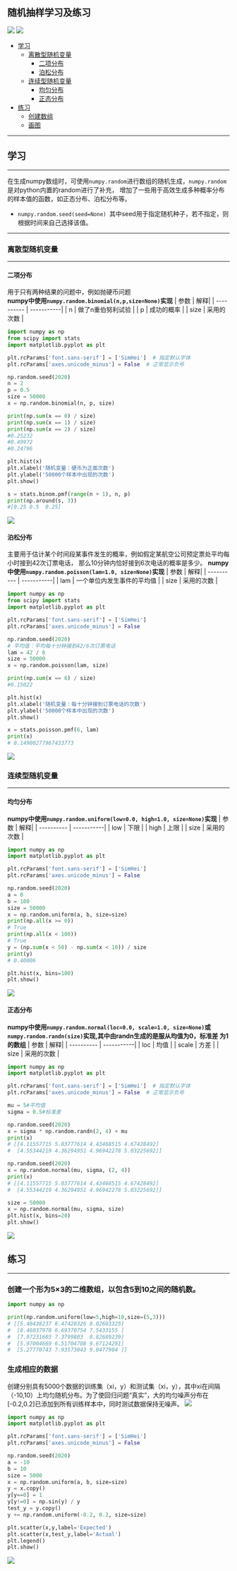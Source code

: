 随机抽样学习及练习
-----
![](https://img.shields.io/badge/python-3.8-blue) ![](https://img.shields.io/badge/numpy-1.18.5-pink)<br>
* [学习](#学习)
  * [离散型随机变量](#离散型随机变量)
    * [二项分布](#二项分布)<br>
    * [泊松分布](#泊松分布)
  * [连续型随机变量](#连续型随机变量)
    * [均匀分布](#均匀分布)<br>
    * [正态分布](#正态分布)
* [练习](#练习)
  * [创建数组](#创建一个形为5×3的二维数组，以包含5到10之间的随机数)
  * [画图](#生成相应的数据)
------
## 学习
------
在生成numpy数组时，可使用`numpy.random`进行数组的随机生成，`numpy.random`是对python内置的random进行了补充，
增加了一些用于高效生成多种概率分布的样本值的函数，如正态分布、泊松分布等。<br>
* `numpy.random.seed(seed=None) `其中seed用于指定随机种子，若不指定，则根据时间来自己选择该值。
-------
### 离散型随机变量
------
#### 二项分布
用于只有两种结果的问题中，例如抛硬币问题<br>
**numpy中使用`numpy.random.binomial(n,p,size=None)`实现**
| 参数  | 解释|
| ---------- | -----------|
| n   | 做了n重伯努利试验 |
| p   | 成功的概率 |
| size   | 采用的次数 |
``` python
import numpy as np
from scipy import stats
import matplotlib.pyplot as plt

plt.rcParams['font.sans-serif'] = ['SimHei']  # 指定默认字体
plt.rcParams['axes.unicode_minus'] = False  # 正常显示负号

np.random.seed(2020)
n = 2
p = 0.5
size = 50000
x = np.random.binomial(n, p, size)

print(np.sum(x == 0) / size)
print(np.sum(x == 1) / size)
print(np.sum(x == 2) / size)
#0.25232
#0.49972
#0.24796

plt.hist(x)
plt.xlabel('随机变量：硬币为正面次数')
plt.ylabel('50000个样本中出现的次数')
plt.show()

s = stats.binom.pmf(range(n + 1), n, p)
print(np.around(s, 3))
#[0.25 0.5  0.25]
```
![](https://github.com/maxormin/learn_numpy/blob/main/task2_img/%E4%BA%8C%E9%A1%B9%E5%88%86%E5%B8%83.png)
#### 泊松分布
主要用于估计某个时间段某事件发生的概率，例如假定某航空公司预定票处平均每小时接到42次订票电话，
那么10分钟内恰好接到6次电话的概率是多少。
**numpy中使用`numpy.random.poisson(lam=1.0, size=None)`实现**
| 参数  | 解释|
| ---------- | -----------|
| lam   | 一个单位内发生事件的平均值 |
| size   | 采用的次数 |
``` python
import numpy as np
from scipy import stats
import matplotlib.pyplot as plt

plt.rcParams['font.sans-serif'] = ['SimHei']
plt.rcParams['axes.unicode_minus'] = False

np.random.seed(2020)
# 平均值：平均每十分钟接到42/6次订票电话
lam = 42 / 6
size = 50000
x = np.random.poisson(lam, size)

print(np.sum(x == 6) / size)
#0.15022

plt.hist(x)
plt.xlabel('随机变量：每十分钟接到订票电话的次数')
plt.ylabel('50000个样本中出现的次数')
plt.show()

x = stats.poisson.pmf(6, lam)
print(x)  
# 0.14900277967433773
```
![](https://github.com/maxormin/learn_numpy/blob/main/task2_img/%E6%B3%8A%E6%9D%BE%E5%88%86%E5%B8%83.png)
### 连续型随机变量
------
#### 均匀分布
**numpy中使用`numpy.random.uniform(low=0.0, high=1.0, size=None)`实现**
| 参数  | 解释|
| ---------- | -----------|
| low   | 下限 |
| high   | 上限 |
| size   | 采用的次数 |
``` python
import numpy as np
import matplotlib.pyplot as plt

plt.rcParams['font.sans-serif'] = ['SimHei']
plt.rcParams['axes.unicode_minus'] = False

np.random.seed(2020)
a = 0
b = 100
size = 50000
x = np.random.uniform(a, b, size=size)
print(np.all(x >= 0))  
# True
print(np.all(x < 100))  
# True
y = (np.sum(x < 50) - np.sum(x < 10)) / size 
print(y)  
# 0.40006

plt.hist(x, bins=100)
plt.show()
```
![](https://github.com/maxormin/learn_numpy/blob/main/task2_img/%E5%9D%87%E5%8C%80%E5%88%86%E5%B8%83.png)

#### 正态分布
**numpy中使用`numpy.random.normal(loc=0.0, scale=1.0, size=None)`或`numpy.random.randn(size)`实现,其中由randn生成的是服从均值为0，标准差
为1的数组**
| 参数  | 解释|
| ---------- | -----------|
| loc   | 均值 |
| scale   | 方差 |
| size   | 采用的次数 |
``` python
import numpy as np
import matplotlib.pyplot as plt

plt.rcParams['font.sans-serif'] = ['SimHei']  # 指定默认字体
plt.rcParams['axes.unicode_minus'] = False  # 正常显示负号

mu = 5#平均值
sigma = 0.5#标准差

np.random.seed(2020)
x = sigma * np.random.randn(2, 4) + mu
print(x)
# [[4.11557715 5.03777614 4.43468515 4.67428492]
#  [4.55344219 4.36294951 4.96942278 5.03225692]]

np.random.seed(2020)
x = np.random.normal(mu, sigma, (2, 4))
print(x)
# [[4.11557715 5.03777614 4.43468515 4.67428492]
#  [4.55344219 4.36294951 4.96942278 5.03225692]]

size = 50000
x = np.random.normal(mu, sigma, size)
plt.hist(x, bins=20)
plt.show()
```
![](https://github.com/maxormin/learn_numpy/blob/main/task2_img/%E6%AD%A3%E6%80%81%E5%88%86%E5%B8%83.png)
## 练习
------
### 创建一个形为5×3的二维数组，以包含5到10之间的随机数。
``` python
import numpy as np

print(np.random.uniform(low=5,high=10,size=(5,3)))
# [[5.40438237 8.47420326 8.02603325]
#  [8.46037978 6.69370754 7.5433155 ]
#  [7.97231603 7.3799803  8.82689239]
#  [5.97004669 6.51704708 9.67124291]
#  [5.27770743 7.93573043 9.0477904 ]]
```

### 生成相应的数据
创建分别具有5000个数据的训练集（xi，y）和测试集（xi，y），其中xi在间隔（-10,10）上均匀随机分布。为了使回归问题“真实”，大的均匀噪声分布在[-0.2,0.2]已添加到所有训练样本中，同时测试数据保持无噪声。
![](https://github.com/maxormin/learn_numpy/blob/main/task2_img/%E7%BB%83%E4%B9%A0%E5%9B%BE%E7%89%87.png)
``` python
import numpy as np
import matplotlib.pyplot as plt

plt.rcParams['font.sans-serif'] = ['SimHei']
plt.rcParams['axes.unicode_minus'] = False

np.random.seed(2020)
a = -10
b = 10
size = 5000
x = np.random.uniform(a, b, size=size)
y = x.copy()
y[y==0] = 1
y[y!=0] = np.sin(y) / y
test_y = y.copy()
y += np.random.uniform(-0.2, 0.2, size=size)

plt.scatter(x,y,label='Expected')
plt.scatter(x,test_y,label='Actual')
plt.legend()
plt.show()
```
![](https://github.com/maxormin/learn_numpy/blob/main/task2_img/%E7%BB%93%E6%9E%9C.png)
